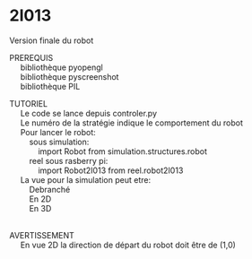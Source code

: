 # 2I013
Version finale du robot

PREREQUIS<br/>&nbsp;&nbsp;&nbsp;&nbsp;
  bibliothèque pyopengl<br/>&nbsp;&nbsp;&nbsp;&nbsp;
  bibliothèque pyscreenshot<br/>&nbsp;&nbsp;&nbsp;&nbsp;
  bibliothèque PIL<br/>

TUTORIEL<br/>&nbsp;&nbsp;&nbsp;&nbsp;
  Le code se lance depuis controler.py<br/>&nbsp;&nbsp;&nbsp;&nbsp;
  Le numéro de la stratégie indique le comportement du robot<br/>&nbsp;&nbsp;&nbsp;&nbsp;
  Pour lancer le robot:<br/>&nbsp;&nbsp;&nbsp;&nbsp;&nbsp;&nbsp;&nbsp;&nbsp;
    sous simulation:<br/>&nbsp;&nbsp;&nbsp;&nbsp;&nbsp;&nbsp;&nbsp;&nbsp;&nbsp;&nbsp;&nbsp;&nbsp;
       import Robot from simulation.structures.robot<br/>&nbsp;&nbsp;&nbsp;&nbsp;&nbsp;&nbsp;&nbsp;&nbsp;
    reel sous rasberry pi:<br/>&nbsp;&nbsp;&nbsp;&nbsp;&nbsp;&nbsp;&nbsp;&nbsp;&nbsp;&nbsp;&nbsp;&nbsp;
       import Robot2I013 from reel.robot2I013<br/>&nbsp;&nbsp;&nbsp;&nbsp;
  La vue pour la simulation peut etre:<br/>&nbsp;&nbsp;&nbsp;&nbsp;&nbsp;&nbsp;&nbsp;&nbsp;
    Debranché<br/>&nbsp;&nbsp;&nbsp;&nbsp;&nbsp;&nbsp;&nbsp;&nbsp;
    En 2D<br/>&nbsp;&nbsp;&nbsp;&nbsp;&nbsp;&nbsp;&nbsp;&nbsp;
    En 3D<br/>&nbsp;&nbsp;&nbsp;&nbsp;&nbsp;&nbsp;&nbsp;&nbsp;

AVERTISSEMENT<br/>&nbsp;&nbsp;&nbsp;&nbsp;
  En vue 2D la direction de départ du robot doit être de (1,0)
